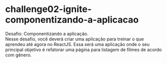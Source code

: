 # challenge02-ignite-componentizando-a-aplicacao
Desafio: Componentizando a aplicação. Nesse desafio, você deverá criar uma aplicação para treinar o que aprendeu até agora no ReactJS. Essa será uma aplicação onde o seu principal objetivo é refatorar uma página para listagem de filmes de acordo com gênero.
